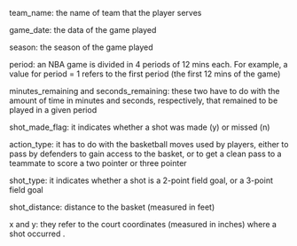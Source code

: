 team_name: the name of team that the player serves

game_date: the data of the game played

season: the season of the game played

period: an NBA game is divided in 4 periods of 12 mins each. For example, a value for period = 1 refers to the first period (the first 12 mins of the game)

minutes_remaining and seconds_remaining: these two have to do with the amount of time in minutes and seconds, respectively, that remained to be played in a given period

shot_made_flag: it indicates whether a shot was made (y) or missed (n)

action_type: it has to do with the basketball moves used by players, either to pass by defenders to gain access to the basket, or to get a clean pass to a teammate to score a two pointer or three pointer

shot_type: it indicates whether a shot is a 2-point field goal, or a 3-point field goal

shot_distance:  distance to the basket (measured in feet)

x and y: they refer to the court coordinates (measured in inches) where a shot occurred .
